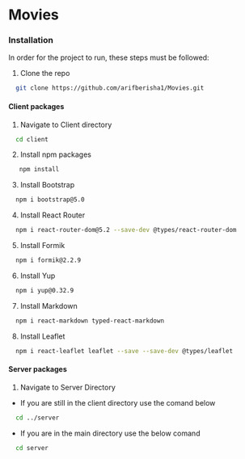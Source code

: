 # Movies

### Installation

In order for the project to run, these steps must be followed:

1. Clone the repo
 ```sh
   git clone https://github.com/arifberisha1/Movies.git
   ```
#### Client packages
1. Navigate to Client directory
```sh
  cd client
  ```
2. Install npm packages
```sh
   npm install
  ```
3. Install Bootstrap
```sh
  npm i bootstrap@5.0
  ```
4. Install React Router
```sh
  npm i react-router-dom@5.2 --save-dev @types/react-router-dom
  ```
  5. Install Formik
```sh
  npm i formik@2.2.9
  ```
  6. Install Yup
```sh
  npm i yup@0.32.9
  ```
   7. Install Markdown
```sh
  npm i react-markdown typed-react-markdown
  ```
   8. Install Leaflet
```sh
  npm i react-leaflet leaflet --save --save-dev @types/leaflet
  ```
  #### Server packages
  1. Navigate to Server Directory
  * If you are still in the client directory use the comand below
  ```sh
    cd ../server
  ```
  * If you are in the main directory use the below comand
  ```sh
    cd server
  ```
